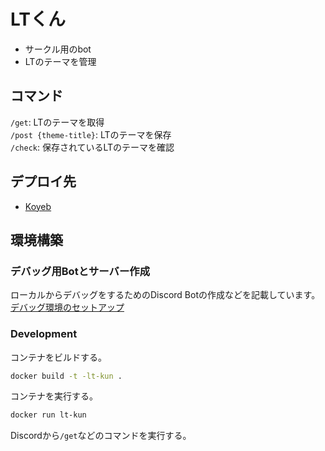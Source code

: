# LTくん
- サークル用のbot
- LTのテーマを管理

## コマンド
`/get`: LTのテーマを取得<br>
`/post {theme-title}`: LTのテーマを保存<br>
`/check`: 保存されているLTのテーマを確認<br>

## デプロイ先
- [Koyeb](https://app.koyeb.com)

## 環境構築
### デバッグ用Botとサーバー作成
ローカルからデバッグをするためのDiscord Botの作成などを記載しています。
[デバッグ環境のセットアップ](./docs/setup-dev.md)

### Development
コンテナをビルドする。  
```sh
docker build -t -lt-kun .
```

コンテナを実行する。  
```sh
docker run lt-kun
```

Discordから`/get`などのコマンドを実行する。  
